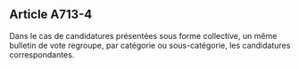 Article A713-4
----
Dans le cas de candidatures présentées sous forme collective, un même bulletin
de vote regroupe, par catégorie ou sous-catégorie, les candidatures
correspondantes.
